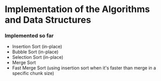 # Implementation of the Algorithms and Data Structures

### Implemented so far

- Insertion Sort (in-place)
- Bubble Sort (in-place)
- Selection Sort (in-place)
- Merge Sort
- Fast Merge Sort (using insertion sort when it's faster than merge in a specific chunk size)
